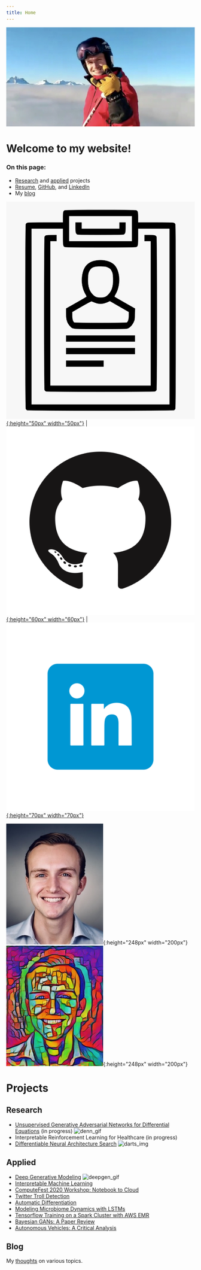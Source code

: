 ```yaml
---
title: Home
---
```


![revy](pics/Revy.JPG)

# Welcome to my website!

### On this page:
- [Research](index.md#research) and [applied](index.md#applied) projects
- [Resume](resume/resume.pdf), [GitHub](https://github.com/dylanrandle), and [LinkedIn](https://linkedin.com/in/dylanrandle/)
- My [blog](index.md#blog)

[![resume](pics/resume-clipart-icons-3.png){:height="50px" width="50px"}](resume/resume.pdf) | [![gitlogo](pics/GitHub-Mark.png){:height="60px" width="60px"}](https://github.com/dylanrandle) | [![linkedinlogo](pics/linkedin.png){:height="70px" width="70px"}](https://linkedin.com/in/dylanrandle/)

![headshot](pics/headshot.jpg){:height="248px" width="200px"}![style-headshot](pics/dylan_style.png){:height="248px" width="200px"}

# Projects

## Research
- [Unsupervised Generative Adversarial Networks for Differential Equations](denn.md) (in progress)
![denn_gif](pics/sir_2x.gif)
- Interpretable Reinforcement Learning for Healthcare (in progress)
- [Differentiable Neural Architecture Search](https://towardsdatascience.com/investigating-differentiable-neural-architecture-search-for-scientific-datasets-62899be8714e?source=friends_link&sk=bece331a719b31f24118c4b538b71d4f)
![darts_img](https://miro.medium.com/max/3200/0*2yeQXLShQeMR29WC)

## Applied
- [Deep Generative Modeling](https://github.com/dylanrandle/deepgen)
![deepgen_gif](https://github.com/dylanrandle/deepgen/blob/master/examples/gif_new_faces.gif?raw=true)
- [Interpretable Machine Learning](https://github.com/dylanrandle/pynterp)
- [ComputeFest 2020 Workshop: Notebook to Cloud](https://colab.research.google.com/drive/1HUxNsHqqTZ1FRuveu6SS6gr6lCVe6QqO)
- [Twitter Troll Detection](https://dylanrandle.github.io/troll_classification)
- [Automatic Differentiation](https://github.com/dylanrandle/autograd)
- [Modeling Microbiome Dynamics with LSTMs](https://github.com/dylanrandle/microbiome)
- [Tensorflow Training on a Spark Cluster with AWS EMR](https://github.com/dylanrandle/spark-tensorflow)
- [Bayesian GANs: A Paper Review](bayesgan.md)
- [Autonomous Vehicles: A Critical Analysis](safe_avs.md)

## Blog
My [thoughts](blog.md) on various topics.
